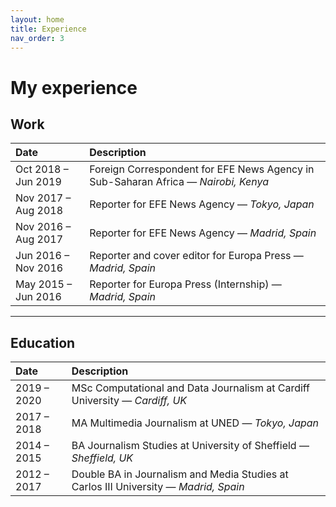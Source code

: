 ```yaml
---
layout: home
title: Experience
nav_order: 3
---
```


# My experience

## Work

| Date                | Description                                                                               |
| :------------------ | :---------------------------------------------------------------------------------------- |
| Oct 2018 – Jun 2019 | Foreign Correspondent for EFE News Agency in Sub-Saharan Africa — <em>Nairobi, Kenya</em> |
| Nov 2017 – Aug 2018 | Reporter for EFE News Agency — <em>Tokyo, Japan</em>                                      |
| Nov 2016 – Aug 2017 | Reporter for EFE News Agency — <em>Madrid, Spain</em>                                     |
| Jun 2016 – Nov 2016 | Reporter and cover editor for Europa Press — <em>Madrid, Spain</em>                       |
| May 2015 – Jun 2016 | Reporter for Europa Press (Internship) — <em>Madrid, Spain</em>                           |

---

## Education

| Date        | Description                                                                                 |
| :---------- | :------------------------------------------------------------------------------------------ |
| 2019 – 2020 | MSc Computational and Data Journalism at Cardiff University — <em>Cardiff, UK</em>          |
| 2017 – 2018 | MA Multimedia Journalism at UNED — <em>Tokyo, Japan</em>                                    |
| 2014 – 2015 | BA Journalism Studies at University of Sheffield — <em>Sheffield, UK</em>                   |
| 2012 – 2017 | Double BA in Journalism and Media Studies at Carlos III University — <em>Madrid, Spain</em> |

